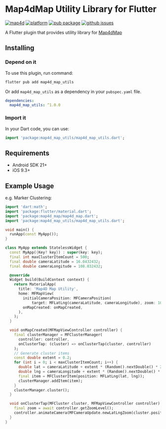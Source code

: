 # Map4dMap Utility Library for Flutter
[![map4d](https://img.shields.io/badge/map4d-map--utils-orange)](https://map4d.vn/)
[![platform](https://img.shields.io/badge/platform-flutter-45d2fd.svg)](https://flutter.dev/)
[![pub package](https://img.shields.io/pub/v/map4d_map_utils.svg)](https://pub.dev/packages/map4d_map_utils)
[![github issues](https://img.shields.io/github/issues/map4d/map4d-map-flutter-utils)](https://github.com/map4d/map4d-map-flutter-utils/issues)


A Flutter plugin that provides utility library for [Map4dMap](https://pub.dev/packages/map4d_map)

## Installing

### Depend on it

To use this plugin, run command:

```bash
flutter pub add map4d_map_utils
```
Or add `map4d_map_utils` as a dependency in your `pubspec.yaml` file.

```yaml
dependencies:
  map4d_map_utils: ^1.0.0
```

### Import it

In your Dart code, you can use:

```dart
import 'package:map4d_map_utils/map4d_map_utils.dart';
```

## Requirements
- Android SDK 21+
- iOS 9.3+

## Example Usage

e.g. Marker Clustering:

```dart
import 'dart:math';
import 'package:flutter/material.dart';
import 'package:map4d_map/map4d_map.dart';
import 'package:map4d_map_utils/map4d_map_utils.dart';

void main() {
  runApp(const MyApp());
}

class MyApp extends StatelessWidget {
  const MyApp({Key? key}) : super(key: key);
  final int maxClusterItemCount = 500;
  final double cameraLatitude = 16.0432432;
  final double cameraLongitude = 108.032432;

  @override
  Widget build(BuildContext context) {
    return MaterialApp(
      title: 'Map4D Map Utility',
      home: MFMapView(
        initialCameraPosition: MFCameraPosition(
            target: MFLatLng(cameraLatitude, cameraLongitude), zoom: 10),
        onMapCreated: onMapCreated,
      ),
    );
  }

  void onMapCreated(MFMapViewController controller) {
    final clusterManager = MFClusterManager(
      controller: controller,
      onClusterTap: (cluster) => onClusterTap(cluster, controller)
    );
    // Generate cluster items
    const double extent = 0.2;
    for (int i = 0; i < maxClusterItemCount; i++) {
      double lat = cameraLatitude + extent * (Random().nextDouble() * 2.0 - 1.0);
      double lng = cameraLongitude + extent * (Random().nextDouble() * 2.0 - 1.0);
      final item = MFClusterItem(position: MFLatLng(lat, lng));
      clusterManager.addItem(item);
    }
    clusterManager.cluster();
  }

  void onClusterTap(MFCluster cluster, MFMapViewController controller) async {
    final zoom = await controller.getZoomLevel();
    controller.animateCamera(MFCameraUpdate.newLatLngZoom(cluster.position, zoom + 1));
  }
}
```

